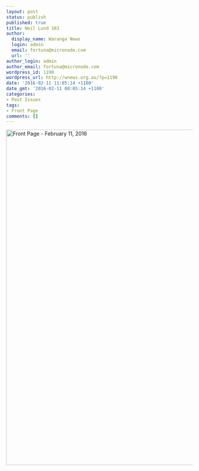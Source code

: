 ```yaml
---
layout: post
status: publish
published: true
title: Neil Lund 103
author:
  display_name: Waranga News
  login: admin
  email: fortuna@micronode.com
  url: ''
author_login: admin
author_email: fortuna@micronode.com
wordpress_id: 1190
wordpress_url: http://wnews.org.au/?p=1190
date: '2016-02-11 11:05:14 +1100'
date_gmt: '2016-02-11 00:05:14 +1100'
categories:
- Past Issues
tags:
- Front Page
comments: []
---
```

<p><a href="http://wnews.org.au/wp-content/uploads/2016/02/wnews20160211P01.pdf"><img class="alignnone size-full wp-image-1188" src="http://wnews.org.au/wp-content/uploads/2016/02/wnews20160211P01.jpeg" alt="Front Page - February 11, 2016" width="624" height="907" /></a></p>
